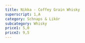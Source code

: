 ```yaml
---
title: Nikka - Coffey Grain Whisky
superscript: 1,A
category: Schnaps & Likör
subcategory: Whisky
price1: 5,0
price2: 9,5
---
```

